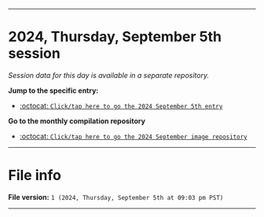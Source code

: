 
***

# 2024, Thursday, September 5th session

_Session data for this day is available in a separate repository._

**Jump to the specific entry:**

- [:octocat: `Click/tap here to go the 2024 September 5th entry`](https://github.com/seanpm2001/SeansLifeArchive_Images_ModernSmurfsVillage_Y2024_V9/tree/SeansLifeArchive_ModernSmurfsVillage_Y2024_V9_Main-dev/2024/09_September/05/)

**Go to the monthly compilation repository**

- [:octocat: `Click/tap here to go the 2024 September image repository`](https://github.com/seanpm2001/SeansLifeArchive_Images_ModernSmurfsVillage_Y2024_V9/)

***

# File info

**File version:** `1 (2024, Thursday, September 5th at 09:03 pm PST)`

***
